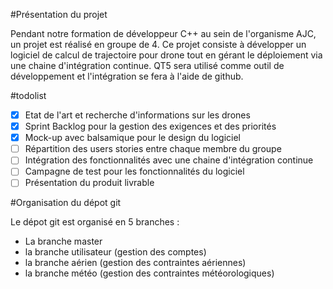 #Présentation du projet

Pendant notre formation de développeur C++ au sein de l'organisme AJC, un projet est réalisé en groupe de 4. Ce projet consiste à développer un logiciel de calcul de trajectoire pour drone tout en gérant le déploiement via une chaine d'intégration continue.
QT5 sera utilisé comme outil de développement et l'intégration se fera à l'aide de github.

#todolist

-[x] Etat de l'art et recherche d'informations sur les drones
-[x] Sprint Backlog pour la gestion des exigences et des priorités
-[x] Mock-up avec balsamique pour le design du logiciel
-[ ] Répartition des users stories entre chaque membre du groupe
-[ ] Intégration des fonctionnalités avec une chaine d'intégration continue
-[ ] Campagne de test pour les fonctionnalités du logiciel
-[ ] Présentation du produit livrable

#Organisation du dépot git

Le dépot git est organisé en 5 branches :
- La branche master
- la branche utilisateur (gestion des comptes)
- la branche aérien (gestion des contraintes aériennes)
- la branche météo (gestion des contraintes météorologiques)